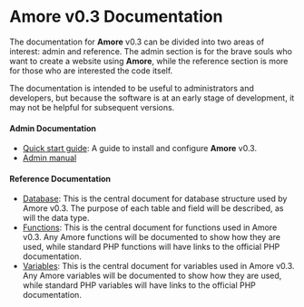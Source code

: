 # Amore v0.3 Documentation

The documentation for **Amore** v0.3 can be divided into two areas of interest: admin and reference. The admin section is for the brave souls who want to create a website using **Amore**, while the reference section is more for those who are interested the code itself.

The documentation is intended to be useful to administrators and developers, but because the software is at an early stage of development, it may not be helpful for subsequent versions.

#### Admin Documentation
+ [Quick start guide](https://github.com/lafnlab/Amore/blob/master/docs/admin/quick-start-guide.md): A guide to install and configure **Amore** v0.3.
+ [Admin manual](https://github.com/lafnlab/Amore/blob/master/docs/admin/admin-manual.md)

#### Reference Documentation
+ [Database](https://github.com/lafnlab/Amore/blob/master/docs/reference/database.md): This is the central document for database structure used by Amore v0.3. The purpose of each table and field will be described, as will the data type.
+ [Functions](https://github.com/lafnlab/Amore/blob/master/docs/reference/functions.md): This is the central document for functions used in Amore v0.3. Any Amore functions will be documented to show how they are used, while standard PHP functions will have links to the official PHP documentation.
+ [Variables](https://github.com/lafnlab/Amore/blob/master/docs/reference/variables.md): This is the central document for variables used in Amore v0.3. Any Amore variables will be documented to show how they are used, while standard PHP variables will have links to the official PHP documentation.
